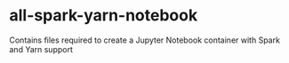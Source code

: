 # all-spark-yarn-notebook
Contains files required to create a Jupyter Notebook container with Spark and Yarn support
